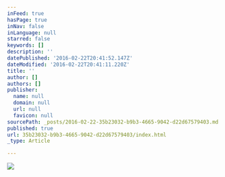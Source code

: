 ```yaml
---
inFeed: true
hasPage: true
inNav: false
inLanguage: null
starred: false
keywords: []
description: ''
datePublished: '2016-02-22T20:41:52.147Z'
dateModified: '2016-02-22T20:41:11.220Z'
title: ''
author: []
authors: []
publisher:
  name: null
  domain: null
  url: null
  favicon: null
sourcePath: _posts/2016-02-22-35b23032-b9b3-4665-9042-d22d67579403.md
published: true
url: 35b23032-b9b3-4665-9042-d22d67579403/index.html
_type: Article

---
```

![](https://the-grid-user-content.s3-us-west-2.amazonaws.com/0a825f5c-dbe2-47ff-973b-b263bdb6cb29.jpg)
